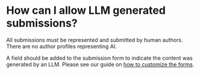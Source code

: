 # How can I allow LLM generated submissions?

All submissions must be represented and submitted by human authors. There are no author profiles representing AI.

A field should be added to the submission form to indicate the content was generated by an LLM. Please see our guide on [how to customize the forms](../customizing-forms.md).
